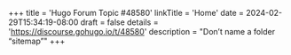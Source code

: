 +++
title = 'Hugo Forum Topic #48580'
linkTitle = 'Home'
date = 2024-02-29T15:34:19-08:00
draft = false
details = 'https://discourse.gohugo.io/t/48580'
description = "Don’t name a folder “sitemap”"
+++
